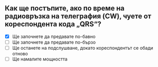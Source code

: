 ## Как ще постъпите, ако по време на радиовръзка на телеграфия (CW), чуете от кореспондента кода „QRS“?

<!-- Верният отговор е отбелязан с [X] -->

- [X] Ще започнете да предавате по-бавно
- [ ] Ще започнете да предавате по-бързо
- [ ] Ще останете на подслушване, докато кореспондентът се обади отново
- [ ] Ще намалите мощността
